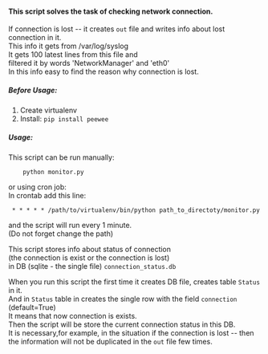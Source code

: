 #### This script solves the task of checking network connection.
If connection is lost -- it creates `out` file and writes info about lost connection in it.  
This info it gets from /var/log/syslog   
It gets 100 latest lines from this file and  
filtered it by words 'NetworkManager' and 'eth0'  
In this info easy to find the reason why connection is lost.  


##### Before Usage:
1. Create virtualenv
2. Install:  `pip install peewee`

##### Usage:
This script can be run manually:  
        
        python monitor.py  

or using cron job:  
  In crontab add this line:
  
     * * * * * /path/to/virtualenv/bin/python path_to_directoty/monitor.py

and the script will run every 1 minute.  
(Do not forget change the path)  

This script stores info about status of connection  
(the connection is exist or the connection is lost)  
in DB (sqlite - the single file) `connection_status.db`

When you run this script the first time it creates DB file, creates table `Status` in it.  
And in `Status` table in creates the single row with the field `connection` (default=True)  
It means that now connection is exists.  
Then the script will be  store the current connection status in this DB.  
It is necessary,for example, in the situation
if the connection is lost -- then the information will not be duplicated in the `out` file few times.  
